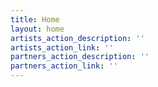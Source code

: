 ```yaml
---
title: Home
layout: home
artists_action_description: ''
artists_action_link: ''
partners_action_description: ''
partners_action_link: ''
---
```


